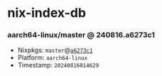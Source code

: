 # nix-index-db
### aarch64-linux/master @ 240816.a6273c1
- Nixpkgs: `master`@[`a6273c1`](https://github.com/NixOS/nixpkgs/commit/a6273c12a12a9e07d69d6be8d2efeb3e72b1bc53)
- Platform: `aarch64-linux`
- Timestamp: `20240816014629`

